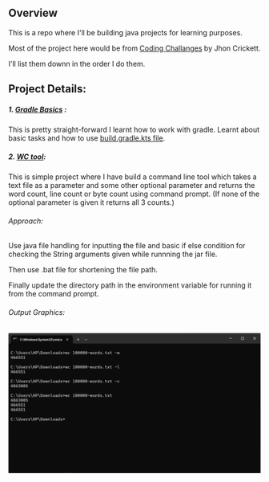 ## Overview

This is a repo where I'll be building java projects for learning purposes.

Most of the project here would be from [Coding Challanges](https://codingchallenges.fyi/challenges/intro) by Jhon Crickett.

I'll list them downn in the order I do them.



## Project Details:

##### 1. [Gradle Basics](gradle_tut) :
This is pretty straight-forward I learnt how to work with gradle. Learnt about basic tasks and how to use <u>build.gradle.kts file</u>.

##### 2. [WC tool](WC_tool):
This is simple project where I have build a command line tool which takes a text file as a parameter and some other optional parameter and returns the word count, line count or byte count using command prompt. (If none of the optional parameter is given it returns all 3 counts.)

###### Approach:
Use java file handling for inputting the file and basic if else condition for checking the String arguments given while runnning the jar file.

Then use .bat file for shortening the file path.

Finally update the directory path in the environment variable for running it from the command prompt.

###### Output Graphics:

![Output](assets\project_graphics\WC_tool\image1.png)